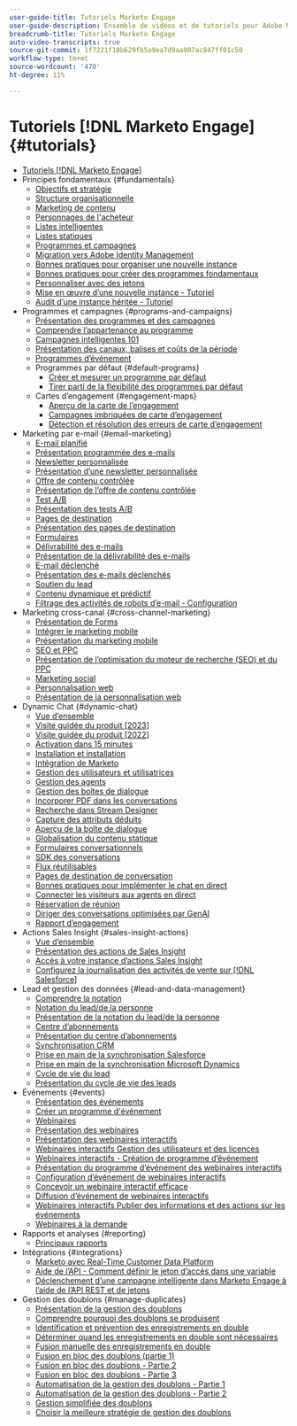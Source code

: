 ```yaml
---
user-guide-title: Tutoriels Marketo Engage
user-guide-description: Ensemble de vidéos et de tutoriels pour Adobe Marketo Engage.
breadcrumb-title: Tutoriels Marketo Engage
auto-video-transcripts: true
source-git-commit: 1f7221f18b629fb5a9ea7d9aa907ac847ff01c50
workflow-type: tm+mt
source-wordcount: '470'
ht-degree: 11%

---
```



# Tutoriels [!DNL Marketo Engage] {#tutorials}

+ [Tutoriels [!DNL Marketo Engage]](/help/_marketo-main/overview.md)
+ Principes fondamentaux {#fundamentals}
   + [Objectifs et stratégie](/help/fundamentals/goals-and-strategy-learn.md)
   + [Structure organisationnelle](/help/fundamentals/organizational-structure-learn.md)
   + [Marketing de contenu](/help/fundamentals/content-marketing-learn.md)
   + [Personnages de l&#39;acheteur](/help/fundamentals/buyer-personas-learn.md)
   + [Listes intelligentes](/help/fundamentals/smart-lists.md)
   + [Listes statiques](/help/fundamentals/static-lists.md)
   + [Programmes et campagnes](/help/fundamentals/programs-and-campaigns.md)
   + [Migration vers Adobe Identity Management](/help/fundamentals/migrating-to-adobe-identity-management.md)
   + [Bonnes pratiques pour organiser une nouvelle instance](/help/fundamentals/best-practices-to-organize-a-new-instance.md)
   + [Bonnes pratiques pour créer des programmes fondamentaux](/help/fundamentals/best-practices-for-creating-foundational-programs.md)
   + [Personnaliser avec des jetons](/help/personalization/personalize-with-tokens.md)
   + [Mise en œuvre d’une nouvelle instance - Tutoriel](https://experienceleague.adobe.com/en/docs/experiences-by-you/implementing-new-instance/overview)
   + [Audit d’une instance héritée - Tutoriel](https://experienceleague.adobe.com/docs/marketo-learn/auditing-an-inherited-instance/overview.html?lang=fr)
+ Programmes et campagnes {#programs-and-campaigns}
   + [Présentation des programmes et des campagnes](/help/programs/understanding-programs-and-campaigns.md)
   + [Comprendre l’appartenance au programme](/help/programs/understanding-program-membership.md)
   + [Campagnes intelligentes 101](/help/campaigns/smart-campaigns-101.md)
   + [Présentation des canaux, balises et coûts de la période](/help/campaigns/channels-tags-period-costs.md)
   + [Programmes d’événement](/help/programs/event-programs.md)
   + Programmes par défaut {#default-programs}
      + [Créer et mesurer un programme par défaut](/help/programs/create-and-measure-default-programs.md)
      + [Tirer parti de la flexibilité des programmes par défaut](/help/programs/leverage-the-flexibility-of-default-programs.md)
   + Cartes d’engagement {#engagement-maps}
      + [Aperçu de la carte de l’engagement](/help/engagement-maps/engagement-map-overview.md)
      + [Campagnes imbriquées de carte d’engagement](/help/engagement-maps/engagement-map-nested-campaign.md)
      + [Détection et résolution des erreurs de carte d’engagement](/help/engagement-maps/engagement-map-error-detection-and-resolution.md)
+ Marketing par e-mail {#email-marketing}
   + [E-mail planifié](/help/email-marketing/scheduled-email-learn.md)
   + [Présentation programmée des e-mails](/help/email-marketing/scheduled-email-watch.md)
   + [Newsletter personnalisée](/help/email-marketing/personalized-newsletter-learn.md)
   + [Présentation d’une newsletter personnalisée](/help/email-marketing/personalized-newsletter-watch.md)
   + [Offre de contenu contrôlée](/help/email-marketing/gated-content-offer-learn.md)
   + [Présentation de l’offre de contenu contrôlée](/help/email-marketing/gated-content-offer-watch.md)
   + [Test A/B](/help/email-marketing/ab-testing-learn.md)
   + [Présentation des tests A/B](/help/email-marketing/ab-testing-watch.md)
   + [Pages de destination](/help/email-marketing/landing-pages-learn.md)
   + [Présentation des pages de destination](/help/email-marketing/landing-pages-watch.md)
   + [Formulaires](/help/email-marketing/forms-learn.md)
   + [Délivrabilité des e-mails](/help/email-marketing/email-deliverability-learn.md)
   + [Présentation de la délivrabilité des e-mails](/help/email-marketing/email-deliverability-watch.md)
   + [E-mail déclenché](/help/email-marketing/triggered-email-learn.md)
   + [Présentation des e-mails déclenchés](/help/email-marketing/triggered-email-watch.md)
   + [Soutien du lead](/help/email-marketing/lead-nuturing-learn.md)
   + [Contenu dynamique et prédictif](/help/email-marketing/dynamic-and-predictive-content-learn.md)
   + [Filtrage des activités de robots d’e-mail - Configuration](/help/filtering-email-bot-activities/setup.md)
+ Marketing cross-canal {#cross-channel-marketing}
   + [Présentation de Forms](/help/email-marketing/forms-watch.md)
   + [Intégrer le marketing mobile](/help/cross-channel-marketing/mobile-marketing-learn.md)
   + [Présentation du marketing mobile](/help/cross-channel-marketing/mobile-marketing-watch.md)
   + [SEO et PPC](/help/cross-channel-marketing/seo-and-ppc-learn.md)
   + [Présentation de l’optimisation du moteur de recherche (SEO) et du PPC](/help/cross-channel-marketing/seo-and-ppc-watch.md)
   + [Marketing social](/help/cross-channel-marketing/social-marketing-learn.md)
   + [Personnalisation web](/help/cross-channel-marketing/web-personalization-learn.md)
   + [Présentation de la personnalisation web](/help/cross-channel-marketing/web-personalization-watch.md)
+ Dynamic Chat {#dynamic-chat}
   + [Vue d’ensemble](/help/dynamic-chat/dynamic-chat-overview.md)
   + [Visite guidée du produit [2023]](/help/dynamic-chat/product-tour.md)
   + [Visite guidée du produit [2022]](/help/dynamic-chat/product-tour-2022.md)
   + [Activation dans 15 minutes](/help/dynamic-chat/go-live-in-15-minutes.md)
   + [Installation et installation](/help/dynamic-chat/setup.md)
   + [Intégration de Marketo](/help/dynamic-chat/marketo-integration.md)
   + [Gestion des utilisateurs et utilisatrices](/help/dynamic-chat/user-management.md)
   + [Gestion des agents](/help/dynamic-chat/agent-management.md)
   + [Gestion des boîtes de dialogue](/help/dynamic-chat/dialogue-management.md)
   + [Incorporer PDF dans les conversations](/help/dynamic-chat/document-cloud-integration.md)
   + [Recherche dans Stream Designer](/help/dynamic-chat/search-in-stream-designer.md)
   + [Capture des attributs déduits](/help/dynamic-chat/capture-inferred-attributes.md)
   + [Aperçu de la boîte de dialogue](/help/dynamic-chat/dialogue-preview.md)
   + [Globalisation du contenu statique](/help/dynamic-chat/globalization-of-static-content.md)
   + [Formulaires conversationnels](/help/dynamic-chat/conversational-forms.md)
   + [SDK des conversations](/help/dynamic-chat/conversations-sdk.md)
   + [Flux réutilisables](/help/dynamic-chat/reusable-flows.md)
   + [Pages de destination de conversation](/help/dynamic-chat/conversational-landing-pages.md)
   + [Bonnes pratiques pour implémenter le chat en direct](/help/dynamic-chat/live-chat-best-practices.md)
   + [Connecter les visiteurs aux agents en direct](/help/dynamic-chat/connect-visitors-to-live-agents.md)
   + [Réservation de réunion](/help/dynamic-chat/meeting-booking.md)
   + [Diriger des conversations optimisées par GenAI](/help/dynamic-chat/gen-ai-features.md)
   + [Rapport d’engagement](/help/dynamic-chat/engagement-report.md)
+ Actions Sales Insight {#sales-insight-actions}
   + [Vue d’ensemble](/help/sales-insight-actions/overview.md)
   + [Présentation des actions de Sales Insight](/help/sales-insight-actions/sales-insight-actions-overview.md)
   + [Accès à votre instance d’actions Sales Insight](/help/sales-insight-actions/accessing-your-sales-insight-actions-instance.md)
   + [Configurez la journalisation des activités de vente sur  [!DNL Salesforce]](/help/sales-insight-actions/configure-sales-activity-logging-to-salesforce.md)
+ Lead et gestion des données {#lead-and-data-management}
   + [Comprendre la notation](/help/lead-and-data-management/understanding-scoring.md)
   + [Notation du lead/de la personne](/help/lead-and-data-management/lead-scoring-learn.md)
   + [Présentation de la notation du lead/de la personne](/help/lead-and-data-management/lead-scoring-watch.md)
   + [Centre d’abonnements](/help/lead-and-data-management/subscription-center-learn.md)
   + [Présentation du centre d’abonnements](/help/lead-and-data-management/subscription-center-watch.md)
   + [Synchronisation CRM](/help/lead-and-data-management/crm-sync-learn.md)
   + [Prise en main de la synchronisation Salesforce](/help/integrations/salesforce-sync-setup.md)
   + [Prise en main de la synchronisation Microsoft Dynamics](/help/integrations/microsoft-dynamics-sync-setup.md)
   + [Cycle de vie du lead](/help/lead-and-data-management/lead-lifecycle-learn.md)
   + [Présentation du cycle de vie des leads](/help/lead-and-data-management/lead-lifecycle-watch.md)
+ Événements {#events}
   + [Présentation des événements](/help/events/events-watch.md)
   + [Créer un programme d&#39;événement](/help/events/events-learn.md)
   + [Webinaires](/help/events/webinar-learn.md)
   + [Présentation des webinaires](/help/events/webinar-watch.md)
   + [Présentation des webinaires interactifs](/help/events/interactive-webinars-overview.md)
   + [Webinaires interactifs Gestion des utilisateurs et des licences](/help/events/interactive-webinars-user-and-license-management.md)
   + [Webinaires interactifs - Création de programme d’événement](/help/events/interactive-webinars-event-program-creation.md)
   + [Présentation du programme d’événement des webinaires interactifs](/help/events/interactive-webinars-event-program-overview.md)
   + [Configuration d’événement de webinaires interactifs](/help/events/interactive-webinars-event-configuration.md)
   + [Concevoir un webinaire interactif efficace](/help/events/design-an-effective-interactive-webinar.md)
   + [Diffusion d’événement de webinaires interactifs](/help/events/interactive-webinars-event-delivery.md)
   + [Webinaires interactifs Publier des informations et des actions sur les événements](/help/events/interactive-webinars-post-event-insights-and-actions.md)
   + [Webinaires à la demande](/help/events/on-demand-webinars.md)
+ Rapports et analyses {#reporting}
   + [Principaux rapports](/help/reporting/key-reports.md)
+ Intégrations {#integrations}
   + [Marketo avec Real-Time Customer Data Platform](https://experienceleague.adobe.com/docs/platform-learn/tutorials/sources/ingest-data-from-marketo.html?lang=fr)
   + [Aide de l’API - Comment définir le jeton d’accès dans une variable](/help/integrations/api-set-access-token-variable.md)
   + [Déclenchement d’une campagne intelligente dans Marketo Engage à l’aide de l’API REST et de jetons](/help/integrations/trigger-smart-campaign-rest-api.md)
+ Gestion des doublons {#manage-duplicates}
   + [Présentation de la gestion des doublons](/help/managing-duplicates/introduction-managing-duplicates.md)
   + [Comprendre pourquoi des doublons se produisent](/help/managing-duplicates/why-duplicates-occur.md)
   + [Identification et prévention des enregistrements en double](/help/managing-duplicates/identify-prevent-duplicates.md)
   + [Déterminer quand les enregistrements en double sont nécessaires](/help/managing-duplicates/determine-necessary-duplicates.md)
   + [Fusion manuelle des enregistrements en double](/help/managing-duplicates/merge-manually.md)
   + [Fusion en bloc des doublons (partie 1)](/help/managing-duplicates/bulk-merge-part-1.md)
   + [Fusion en bloc des doublons - Partie 2](/help/managing-duplicates/bulk-merge-part-2.md)
   + [Fusion en bloc des doublons - Partie 3](/help/managing-duplicates/bulk-merge-part-3.md)
   + [Automatisation de la gestion des doublons - Partie 1](/help/managing-duplicates/automate-integration-part-1.md)
   + [Automatisation de la gestion des doublons - Partie 2](/help/managing-duplicates/automate-integration-part-2.md)
   + [Gestion simplifiée des doublons](/help/managing-duplicates/simplify-acs.md)
   + [Choisir la meilleure stratégie de gestion des doublons](/help/managing-duplicates/duplicate-strategy.md)
